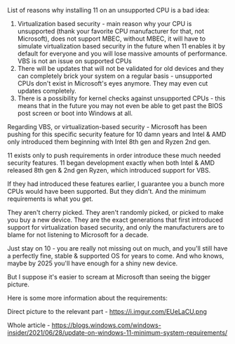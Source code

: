 List of reasons why installing 11 on an unsupported CPU is a bad idea:

1. Virtualization based security - main reason why your CPU is unsupported (thank your favorite CPU manufacturer for that, not Microsoft), does not support MBEC, without MBEC, it will have to simulate virtualization based security in the future when 11 enables it by default for everyone and you will lose massive amounts of performance. VBS is not an issue on supported CPUs
2. There will be updates that will not be validated for old devices and they can completely brick your system on a regular basis - unsupported CPUs don't exist in Microsoft's eyes anymore. They may even cut updates completely.
3. There is a possibility for kernel checks against unsupported CPUs - this means that in the future you may not even be able to get past the BIOS post screen or boot into Windows at all.

Regarding VBS, or virtualization-based security - Microsoft has been pushing for this specific security feature for 10 damn years and Intel & AMD only introduced them beginning with Intel 8th gen and Ryzen 2nd gen.

11 exists only to push requirements in order introduce these much needed security features. 11 began development exactly when both Intel & AMD released 8th gen & 2nd gen Ryzen, which introduced support for VBS.

If they had introduced these features earlier, I guarantee you a bunch more CPUs would have been supported. But they didn't. And the minimum requirements is what you get.

They aren't cherry picked. They aren't randomly picked, or picked to make you buy a new device. They are the exact generations that first introduced support for virtualization based security, and only the manufacturers are to blame for not listening to Microsoft for a decade.

Just stay on 10 - you are really not missing out on much, and you'll still have a perfectly fine, stable & supported OS for years to come. And who knows, maybe by 2025 you'll have enough for a shiny new device.

But I suppose it's easier to scream at Microsoft than seeing the bigger picture. 

Here is some more information about the requirements:

Direct picture to the relevant part - https://i.imgur.com/EUeLaCU.png

Whole article - https://blogs.windows.com/windows-insider/2021/06/28/update-on-windows-11-minimum-system-requirements/
